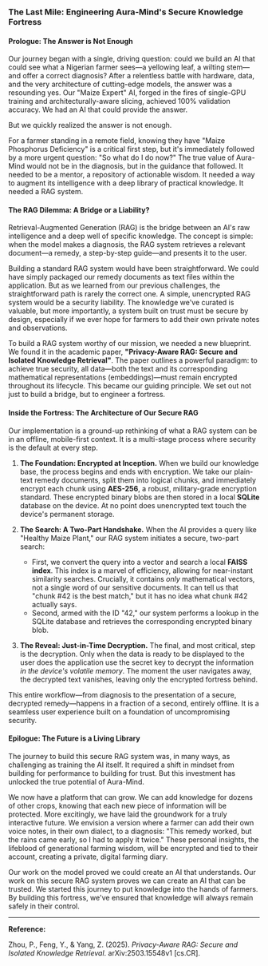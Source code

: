 ### **The Last Mile: Engineering Aura-Mind's Secure Knowledge Fortress**

#### **Prologue: The Answer is Not Enough**

Our journey began with a single, driving question: could we build an AI that could see what a Nigerian farmer sees—a yellowing leaf, a wilting stem—and offer a correct diagnosis? After a relentless battle with hardware, data, and the very architecture of cutting-edge models, the answer was a resounding yes. Our "Maize Expert" AI, forged in the fires of single-GPU training and architecturally-aware slicing, achieved 100% validation accuracy. We had an AI that could provide the answer.

But we quickly realized the answer is not enough.

For a farmer standing in a remote field, knowing they have "Maize Phosphorus Deficiency" is a critical first step, but it's immediately followed by a more urgent question: "So what do I do now?" The true value of Aura-Mind would not be in the diagnosis, but in the guidance that followed. It needed to be a mentor, a repository of actionable wisdom. It needed a way to augment its intelligence with a deep library of practical knowledge. It needed a RAG system.

#### **The RAG Dilemma: A Bridge or a Liability?**

Retrieval-Augmented Generation (RAG) is the bridge between an AI's raw intelligence and a deep well of specific knowledge. The concept is simple: when the model makes a diagnosis, the RAG system retrieves a relevant document—a remedy, a step-by-step guide—and presents it to the user.

Building a standard RAG system would have been straightforward. We could have simply packaged our remedy documents as text files within the application. But as we learned from our previous challenges, the straightforward path is rarely the correct one. A simple, unencrypted RAG system would be a security liability. The knowledge we've curated is valuable, but more importantly, a system built on trust must be secure by design, especially if we ever hope for farmers to add their own private notes and observations.

To build a RAG system worthy of our mission, we needed a new blueprint. We found it in the academic paper, **"Privacy-Aware RAG: Secure and Isolated Knowledge Retrieval"**. The paper outlines a powerful paradigm: to achieve true security, all data—both the text and its corresponding mathematical representations (embeddings)—must remain encrypted throughout its lifecycle. This became our guiding principle. We set out not just to build a bridge, but to engineer a fortress.

#### **Inside the Fortress: The Architecture of Our Secure RAG**

Our implementation is a ground-up rethinking of what a RAG system can be in an offline, mobile-first context. It is a multi-stage process where security is the default at every step.

1.  **The Foundation: Encrypted at Inception.** When we build our knowledge base, the process begins and ends with encryption. We take our plain-text remedy documents, split them into logical chunks, and immediately encrypt each chunk using **AES-256**, a robust, military-grade encryption standard. These encrypted binary blobs are then stored in a local **SQLite** database on the device. At no point does unencrypted text touch the device's permanent storage.

2.  **The Search: A Two-Part Handshake.** When the AI provides a query like "Healthy Maize Plant," our RAG system initiates a secure, two-part search:
    *   First, we convert the query into a vector and search a local **FAISS index**. This index is a marvel of efficiency, allowing for near-instant similarity searches. Crucially, it contains *only* mathematical vectors, not a single word of our sensitive documents. It can tell us that "chunk #42 is the best match," but it has no idea what chunk #42 actually says.
    *   Second, armed with the ID "42," our system performs a lookup in the SQLite database and retrieves the corresponding encrypted binary blob.

3.  **The Reveal: Just-in-Time Decryption.** The final, and most critical, step is the decryption. Only when the data is ready to be displayed to the user does the application use the secret key to decrypt the information *in the device's volatile memory*. The moment the user navigates away, the decrypted text vanishes, leaving only the encrypted fortress behind.

This entire workflow—from diagnosis to the presentation of a secure, decrypted remedy—happens in a fraction of a second, entirely offline. It is a seamless user experience built on a foundation of uncompromising security.

#### **Epilogue: The Future is a Living Library**

The journey to build this secure RAG system was, in many ways, as challenging as training the AI itself. It required a shift in mindset from building for performance to building for trust. But this investment has unlocked the true potential of Aura-Mind.

We now have a platform that can grow. We can add knowledge for dozens of other crops, knowing that each new piece of information will be protected. More excitingly, we have laid the groundwork for a truly interactive future. We envision a version where a farmer can add their own voice notes, in their own dialect, to a diagnosis: "This remedy worked, but the rains came early, so I had to apply it twice." These personal insights, the lifeblood of generational farming wisdom, will be encrypted and tied to their account, creating a private, digital farming diary.

Our work on the model proved we could create an AI that understands. Our work on this secure RAG system proves we can create an AI that can be trusted. We started this journey to put knowledge into the hands of farmers. By building this fortress, we've ensured that knowledge will always remain safely in their control.

***

**Reference:**

Zhou, P., Feng, Y., & Yang, Z. (2025). *Privacy-Aware RAG: Secure and Isolated Knowledge Retrieval*. arXiv:2503.15548v1 [cs.CR].
